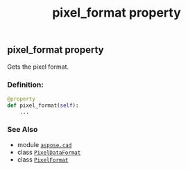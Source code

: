 ﻿---
title: pixel_format property
second_title: Aspose.CAD for Python via .NET API References
description: 
type: docs
weight: 90
url: /python-net/aspose.cad/pixeldataformat/pixel_format/
is_root: false
---

## pixel_format property


Gets the pixel format.
### Definition:
```python
@property
def pixel_format(self):
    ...
```

### See Also
* module [`aspose.cad`](../../)
* class [`PixelDataFormat`](/cad/python-net/aspose.cad/pixeldataformat)
* class [`PixelFormat`](/cad/python-net/aspose.cad/pixelformat)
